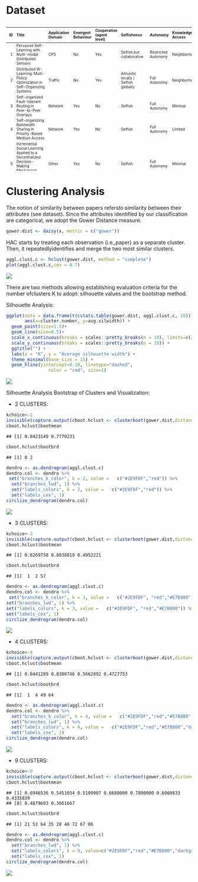 # Dataset


<div style="overflow: scroll; height:400px;">

<table class="table table-striped table-hover table-condensed" style="font-size: 10px; width: auto !important; margin-left: auto; margin-right: auto;">
 <thead>
  <tr>
   <th style="text-align:right;"> ID </th>
   <th style="text-align:left;"> Title </th>
   <th style="text-align:left;"> Application Domain </th>
   <th style="text-align:left;"> Emergent Behaviour </th>
   <th style="text-align:left;"> Cooperative (agent level) </th>
   <th style="text-align:left;"> Selfishness </th>
   <th style="text-align:left;"> Autonomy </th>
   <th style="text-align:left;"> Knowledge Access </th>
   <th style="text-align:left;"> Trigger - first </th>
   <th style="text-align:left;"> Trigger - update </th>
   <th style="text-align:left;"> Technique </th>
  </tr>
 </thead>
<tbody>
  <tr>
   <td style="text-align:right;"> 1 </td>
   <td style="text-align:left;"> Pervasive Self-Learning with Multi-modal Distributed Sensors </td>
   <td style="text-align:left;"> CPS </td>
   <td style="text-align:left;"> No </td>
   <td style="text-align:left;"> Yes </td>
   <td style="text-align:left;"> Selfish but collaborative </td>
   <td style="text-align:left;"> Restricted Autonomy </td>
   <td style="text-align:left;"> Neighborhood </td>
   <td style="text-align:left;"> No initial knowledge (random) </td>
   <td style="text-align:left;"> Periodic </td>
   <td style="text-align:left;"> Probabilistic </td>
  </tr>
  <tr>
   <td style="text-align:right;"> 2 </td>
   <td style="text-align:left;"> Distributed W-Learning: Multi-Policy Optimization in Self-Organizing Systems </td>
   <td style="text-align:left;"> Traffic </td>
   <td style="text-align:left;"> No </td>
   <td style="text-align:left;"> Yes </td>
   <td style="text-align:left;"> Altruistic locally / Selfish globally </td>
   <td style="text-align:left;"> Full Autonomy </td>
   <td style="text-align:left;"> Neighborhood </td>
   <td style="text-align:left;"> No initial knowledge (random) </td>
   <td style="text-align:left;"> Not mentioned </td>
   <td style="text-align:left;"> Reinforcement Learning </td>
  </tr>
  <tr>
   <td style="text-align:right;"> 3 </td>
   <td style="text-align:left;"> Self-organized Fault-tolerant Routing in Peer-to-Peer Overlays </td>
   <td style="text-align:left;"> Network </td>
   <td style="text-align:left;"> Yes </td>
   <td style="text-align:left;"> No </td>
   <td style="text-align:left;"> Selfish </td>
   <td style="text-align:left;"> Full Autonomy </td>
   <td style="text-align:left;"> Minimal </td>
   <td style="text-align:left;"> From peers and other agents </td>
   <td style="text-align:left;"> Periodic </td>
   <td style="text-align:left;"> Reinforcement Learning </td>
  </tr>
  <tr>
   <td style="text-align:right;"> 4 </td>
   <td style="text-align:left;"> Self-organizing Bandwidth Sharing in Priority-Based Medium Access </td>
   <td style="text-align:left;"> Network </td>
   <td style="text-align:left;"> Yes </td>
   <td style="text-align:left;"> No </td>
   <td style="text-align:left;"> Selfish </td>
   <td style="text-align:left;"> Full Autonomy </td>
   <td style="text-align:left;"> Limited </td>
   <td style="text-align:left;"> No initial knowledge (random) </td>
   <td style="text-align:left;"> Action </td>
   <td style="text-align:left;"> Game Theory </td>
  </tr>
  <tr>
   <td style="text-align:right;"> 5 </td>
   <td style="text-align:left;"> Incremental Social Learning Applied to a Decentralized Decision-Making Mechanism: Collective Learning Made Faster </td>
   <td style="text-align:left;"> Other </td>
   <td style="text-align:left;"> Yes </td>
   <td style="text-align:left;"> No </td>
   <td style="text-align:left;"> Selfish </td>
   <td style="text-align:left;"> Full Autonomy </td>
   <td style="text-align:left;"> Minimal </td>
   <td style="text-align:left;"> From peers and other agents </td>
   <td style="text-align:left;"> Not mentioned </td>
   <td style="text-align:left;"> Statistics </td>
  </tr>
  <tr>
   <td style="text-align:right;"> 6 </td>
   <td style="text-align:left;"> Simulating Human Single Motor Units Using Self-Organizing Agents </td>
   <td style="text-align:left;"> Other </td>
   <td style="text-align:left;"> No </td>
   <td style="text-align:left;"> Yes </td>
   <td style="text-align:left;"> Altruistic </td>
   <td style="text-align:left;"> Full Autonomy </td>
   <td style="text-align:left;"> Limited </td>
   <td style="text-align:left;"> No initial knowledge (random) </td>
   <td style="text-align:left;"> Periodic </td>
   <td style="text-align:left;"> Evolutionary Process </td>
  </tr>
  <tr>
   <td style="text-align:right;"> 7 </td>
   <td style="text-align:left;"> Learning to be Different: Heterogeneity and Efficiency in Distributed Smart Camera Networks </td>
   <td style="text-align:left;"> CPS </td>
   <td style="text-align:left;"> Yes </td>
   <td style="text-align:left;"> No </td>
   <td style="text-align:left;"> Selfish </td>
   <td style="text-align:left;"> Full Autonomy </td>
   <td style="text-align:left;"> Maximal </td>
   <td style="text-align:left;"> No initial knowledge (random) </td>
   <td style="text-align:left;"> Periodic </td>
   <td style="text-align:left;"> Reinforcement Learning </td>
  </tr>
  <tr>
   <td style="text-align:right;"> 8 </td>
   <td style="text-align:left;"> Self-Organizational Reciprocal Agents for Conflict Avoidance in Allocation Problems </td>
   <td style="text-align:left;"> Other </td>
   <td style="text-align:left;"> No </td>
   <td style="text-align:left;"> Yes </td>
   <td style="text-align:left;"> Selfish but collaborative </td>
   <td style="text-align:left;"> Full Autonomy </td>
   <td style="text-align:left;"> Limited </td>
   <td style="text-align:left;"> No initial knowledge (random) </td>
   <td style="text-align:left;"> Periodic </td>
   <td style="text-align:left;"> Reinforcement Learning </td>
  </tr>
  <tr>
   <td style="text-align:right;"> 9 </td>
   <td style="text-align:left;"> A Mutual Influence Detection Algorithm for Systems with Local Performance Measurement </td>
   <td style="text-align:left;"> CPS </td>
   <td style="text-align:left;"> Yes </td>
   <td style="text-align:left;"> No </td>
   <td style="text-align:left;"> Selfish </td>
   <td style="text-align:left;"> Full Autonomy </td>
   <td style="text-align:left;"> Neighborhood </td>
   <td style="text-align:left;"> No initial knowledge (random) </td>
   <td style="text-align:left;"> Periodic </td>
   <td style="text-align:left;"> Reinforcement Learning </td>
  </tr>
  <tr>
   <td style="text-align:right;"> 10 </td>
   <td style="text-align:left;"> Towards Dynamic Epistemic Learning of Actions in Autonomic Multi-agent Systems </td>
   <td style="text-align:left;"> Other </td>
   <td style="text-align:left;"> No </td>
   <td style="text-align:left;"> No </td>
   <td style="text-align:left;"> Selfish </td>
   <td style="text-align:left;"> Full Autonomy </td>
   <td style="text-align:left;"> Maximal </td>
   <td style="text-align:left;"> No initial knowledge (random) </td>
   <td style="text-align:left;"> Task/Episode </td>
   <td style="text-align:left;"> Applied Logic </td>
  </tr>
  <tr>
   <td style="text-align:right;"> 11 </td>
   <td style="text-align:left;"> Cooperative Resource Allocation in Open Systems of Systems </td>
   <td style="text-align:left;"> CPS </td>
   <td style="text-align:left;"> No </td>
   <td style="text-align:left;"> No </td>
   <td style="text-align:left;"> Both versions explored </td>
   <td style="text-align:left;"> Full Autonomy </td>
   <td style="text-align:left;"> Tunable </td>
   <td style="text-align:left;"> Domain knowledge / humans </td>
   <td style="text-align:left;"> Learning task threshold achieved </td>
   <td style="text-align:left;"> Supervised Learning </td>
  </tr>
  <tr>
   <td style="text-align:right;"> 12 </td>
   <td style="text-align:left;"> Multiagent Reinforcement Social Learning Toward Coordination in Cooperative Multiagent Systems </td>
   <td style="text-align:left;"> Cooperative Game </td>
   <td style="text-align:left;"> No </td>
   <td style="text-align:left;"> No </td>
   <td style="text-align:left;"> Both versions explored </td>
   <td style="text-align:left;"> Full Autonomy </td>
   <td style="text-align:left;"> Neighborhood </td>
   <td style="text-align:left;"> No initial knowledge (random) </td>
   <td style="text-align:left;"> Task/Episode </td>
   <td style="text-align:left;"> Reinforcement Learning </td>
  </tr>
  <tr>
   <td style="text-align:right;"> 13 </td>
   <td style="text-align:left;"> Efficient and Robust Emergence of Norms Through Heuristic Collective Learning </td>
   <td style="text-align:left;"> Cooperative Game </td>
   <td style="text-align:left;"> No </td>
   <td style="text-align:left;"> No </td>
   <td style="text-align:left;"> Altruistic </td>
   <td style="text-align:left;"> Full Autonomy </td>
   <td style="text-align:left;"> Neighborhood </td>
   <td style="text-align:left;"> No initial knowledge (random) </td>
   <td style="text-align:left;"> Task/Episode </td>
   <td style="text-align:left;"> Game Theory </td>
  </tr>
  <tr>
   <td style="text-align:right;"> 14 </td>
   <td style="text-align:left;"> Reinforcement Learning of Informed Initial Policies for Decentralized Planning </td>
   <td style="text-align:left;"> CPS </td>
   <td style="text-align:left;"> No </td>
   <td style="text-align:left;"> No </td>
   <td style="text-align:left;"> Selfish </td>
   <td style="text-align:left;"> Full Autonomy </td>
   <td style="text-align:left;"> Minimal </td>
   <td style="text-align:left;"> From peers and other agents </td>
   <td style="text-align:left;"> Learning task threshold achieved </td>
   <td style="text-align:left;"> Reinforcement Learning </td>
  </tr>
  <tr>
   <td style="text-align:right;"> 15 </td>
   <td style="text-align:left;"> Prediction-Based Multi-Agent Reinforcement Learning in Inherently Non-Stationary Environments </td>
   <td style="text-align:left;"> CPS </td>
   <td style="text-align:left;"> Yes </td>
   <td style="text-align:left;"> No </td>
   <td style="text-align:left;"> Selfish </td>
   <td style="text-align:left;"> Full Autonomy </td>
   <td style="text-align:left;"> Minimal </td>
   <td style="text-align:left;"> Domain knowledge / humans </td>
   <td style="text-align:left;"> Periodic </td>
   <td style="text-align:left;"> Reinforcement Learning </td>
  </tr>
  <tr>
   <td style="text-align:right;"> 16 </td>
   <td style="text-align:left;"> A Reinforcement Learning Approach for Interdomain Routing with Link Prices </td>
   <td style="text-align:left;"> Network </td>
   <td style="text-align:left;"> Yes </td>
   <td style="text-align:left;"> No </td>
   <td style="text-align:left;"> Selfish </td>
   <td style="text-align:left;"> Full Autonomy </td>
   <td style="text-align:left;"> Minimal </td>
   <td style="text-align:left;"> No initial knowledge (random) </td>
   <td style="text-align:left;"> Action </td>
   <td style="text-align:left;"> Reinforcement Learning </td>
  </tr>
  <tr>
   <td style="text-align:right;"> 17 </td>
   <td style="text-align:left;"> Machine Learning in Disruption-tolerant MANETs </td>
   <td style="text-align:left;"> Network </td>
   <td style="text-align:left;"> No </td>
   <td style="text-align:left;"> Yes </td>
   <td style="text-align:left;"> Altruistic (collaborative) </td>
   <td style="text-align:left;"> Full Autonomy </td>
   <td style="text-align:left;"> Neighborhood </td>
   <td style="text-align:left;"> No initial knowledge (random) </td>
   <td style="text-align:left;"> Social interaction </td>
   <td style="text-align:left;"> Probabilistic </td>
  </tr>
  <tr>
   <td style="text-align:right;"> 18 </td>
   <td style="text-align:left;"> Mobilized ad-hoc networks: a reinforcement learning approach </td>
   <td style="text-align:left;"> Network </td>
   <td style="text-align:left;"> No </td>
   <td style="text-align:left;"> Yes </td>
   <td style="text-align:left;"> Altruistic (collaborative) </td>
   <td style="text-align:left;"> Full Autonomy </td>
   <td style="text-align:left;"> Neighborhood </td>
   <td style="text-align:left;"> No initial knowledge (random) </td>
   <td style="text-align:left;"> Social interaction </td>
   <td style="text-align:left;"> Reinforcement Learning </td>
  </tr>
  <tr>
   <td style="text-align:right;"> 19 </td>
   <td style="text-align:left;"> Autonomous smart routing for network QoS </td>
   <td style="text-align:left;"> Network </td>
   <td style="text-align:left;"> No </td>
   <td style="text-align:left;"> Yes </td>
   <td style="text-align:left;"> Altruistic (collaborative) </td>
   <td style="text-align:left;"> Full Autonomy </td>
   <td style="text-align:left;"> Neighborhood </td>
   <td style="text-align:left;"> No initial knowledge (random) </td>
   <td style="text-align:left;"> Action </td>
   <td style="text-align:left;"> Reinforcement Learning </td>
  </tr>
  <tr>
   <td style="text-align:right;"> 20 </td>
   <td style="text-align:left;"> Decentralized Bayesian Reinforcement Learning for Online Agent Collaboration </td>
   <td style="text-align:left;"> CPS </td>
   <td style="text-align:left;"> No </td>
   <td style="text-align:left;"> Yes </td>
   <td style="text-align:left;"> Altruistic (collaborative) </td>
   <td style="text-align:left;"> Full Autonomy </td>
   <td style="text-align:left;"> Neighborhood </td>
   <td style="text-align:left;"> No initial knowledge (random) </td>
   <td style="text-align:left;"> Social interaction </td>
   <td style="text-align:left;"> Reinforcement Learning </td>
  </tr>
  <tr>
   <td style="text-align:right;"> 21 </td>
   <td style="text-align:left;"> Modeling Assistant s Autonomy Constraints As a Means for Improving Autonomous Assistant-Agent Design </td>
   <td style="text-align:left;"> Market </td>
   <td style="text-align:left;"> No </td>
   <td style="text-align:left;"> Yes </td>
   <td style="text-align:left;"> Selfish </td>
   <td style="text-align:left;"> Full Autonomy </td>
   <td style="text-align:left;"> Minimal </td>
   <td style="text-align:left;"> Not mentioned </td>
   <td style="text-align:left;"> Action </td>
   <td style="text-align:left;"> Supervised Learning </td>
  </tr>
  <tr>
   <td style="text-align:right;"> 22 </td>
   <td style="text-align:left;"> Adaptivity at Every Layer: A Modular Approach for Evolving Societies of Learning Autonomous Systems </td>
   <td style="text-align:left;"> CPS </td>
   <td style="text-align:left;"> No </td>
   <td style="text-align:left;"> Yes </td>
   <td style="text-align:left;"> Altruistic (collaborative) </td>
   <td style="text-align:left;"> Full Autonomy </td>
   <td style="text-align:left;"> Minimal </td>
   <td style="text-align:left;"> Not mentioned </td>
   <td style="text-align:left;"> Social interaction </td>
   <td style="text-align:left;"> Reinforcement Learning </td>
  </tr>
  <tr>
   <td style="text-align:right;"> 23 </td>
   <td style="text-align:left;"> Bayesian Interaction Shaping: Learning to Influence Strategic Interactions in Mixed Robotic Domains </td>
   <td style="text-align:left;"> CPS </td>
   <td style="text-align:left;"> No </td>
   <td style="text-align:left;"> No </td>
   <td style="text-align:left;"> Altruistic locally / Selfish globally </td>
   <td style="text-align:left;"> Full Autonomy </td>
   <td style="text-align:left;"> Limited </td>
   <td style="text-align:left;"> Domain knowledge / humans </td>
   <td style="text-align:left;"> Action </td>
   <td style="text-align:left;"> Probabilistic </td>
  </tr>
  <tr>
   <td style="text-align:right;"> 24 </td>
   <td style="text-align:left;"> Resource Abstraction for Reinforcement Learning in Multiagent Congestion Problems </td>
   <td style="text-align:left;"> Traffic </td>
   <td style="text-align:left;"> Yes </td>
   <td style="text-align:left;"> No </td>
   <td style="text-align:left;"> Selfish </td>
   <td style="text-align:left;"> Full Autonomy </td>
   <td style="text-align:left;"> Minimal </td>
   <td style="text-align:left;"> No initial knowledge (random) </td>
   <td style="text-align:left;"> Not mentioned </td>
   <td style="text-align:left;"> Reinforcement Learning </td>
  </tr>
  <tr>
   <td style="text-align:right;"> 25 </td>
   <td style="text-align:left;"> Multiagent Reinforcement Learning and Self-organization in a Network of Agents </td>
   <td style="text-align:left;"> Distributed Task Allocation Problem </td>
   <td style="text-align:left;"> No </td>
   <td style="text-align:left;"> Yes </td>
   <td style="text-align:left;"> Selfish but collaborative </td>
   <td style="text-align:left;"> Full Autonomy </td>
   <td style="text-align:left;"> Minimal </td>
   <td style="text-align:left;"> No initial knowledge (random) </td>
   <td style="text-align:left;"> Action </td>
   <td style="text-align:left;"> Reinforcement Learning </td>
  </tr>
  <tr>
   <td style="text-align:right;"> 26 </td>
   <td style="text-align:left;"> Batch Reinforcement Learning in a Complex Domain </td>
   <td style="text-align:left;"> CPS </td>
   <td style="text-align:left;"> No </td>
   <td style="text-align:left;"> Yes </td>
   <td style="text-align:left;"> Selfish but collaborative </td>
   <td style="text-align:left;"> Full Autonomy </td>
   <td style="text-align:left;"> Maximal </td>
   <td style="text-align:left;"> Domain knowledge / humans </td>
   <td style="text-align:left;"> Learning task threshold achieved </td>
   <td style="text-align:left;"> Reinforcement Learning </td>
  </tr>
  <tr>
   <td style="text-align:right;"> 27 </td>
   <td style="text-align:left;"> Co-evolution of Agent Strategies in N-player Dilemmas </td>
   <td style="text-align:left;"> Cooperative Game </td>
   <td style="text-align:left;"> Yes </td>
   <td style="text-align:left;"> No </td>
   <td style="text-align:left;"> Selfish </td>
   <td style="text-align:left;"> Full Autonomy </td>
   <td style="text-align:left;"> Neighborhood </td>
   <td style="text-align:left;"> No initial knowledge (random) </td>
   <td style="text-align:left;"> Learning task threshold achieved </td>
   <td style="text-align:left;"> Game Theory </td>
  </tr>
  <tr>
   <td style="text-align:right;"> 28 </td>
   <td style="text-align:left;"> Self-organisation in an Agent Network via Learning </td>
   <td style="text-align:left;"> Distributed Task Allocation Problem </td>
   <td style="text-align:left;"> No </td>
   <td style="text-align:left;"> Yes </td>
   <td style="text-align:left;"> Selfish but collaborative </td>
   <td style="text-align:left;"> Full Autonomy </td>
   <td style="text-align:left;"> Neighborhood </td>
   <td style="text-align:left;"> No initial knowledge (random) </td>
   <td style="text-align:left;"> Action </td>
   <td style="text-align:left;"> Reinforcement Learning </td>
  </tr>
  <tr>
   <td style="text-align:right;"> 29 </td>
   <td style="text-align:left;"> Self-organization for Coordinating Decentralized Reinforcement Learning </td>
   <td style="text-align:left;"> Distributed Task Allocation Problem </td>
   <td style="text-align:left;"> Yes </td>
   <td style="text-align:left;"> No </td>
   <td style="text-align:left;"> Selfish </td>
   <td style="text-align:left;"> Full Autonomy </td>
   <td style="text-align:left;"> Tunable </td>
   <td style="text-align:left;"> No initial knowledge (random) </td>
   <td style="text-align:left;"> Action </td>
   <td style="text-align:left;"> Reinforcement Learning </td>
  </tr>
  <tr>
   <td style="text-align:right;"> 30 </td>
   <td style="text-align:left;"> Adjustable Autonomy in Real-world Multi-agent Environments </td>
   <td style="text-align:left;"> Other </td>
   <td style="text-align:left;"> No </td>
   <td style="text-align:left;"> Yes </td>
   <td style="text-align:left;"> Altruistic </td>
   <td style="text-align:left;"> Restricted Autonomy </td>
   <td style="text-align:left;"> Maximal </td>
   <td style="text-align:left;"> Domain knowledge / humans </td>
   <td style="text-align:left;"> Task/Episode </td>
   <td style="text-align:left;"> Reinforcement Learning </td>
  </tr>
  <tr>
   <td style="text-align:right;"> 31 </td>
   <td style="text-align:left;"> How Autonomy Oriented Computing (AOC) Tackles a Computationally Hard Optimization Problem </td>
   <td style="text-align:left;"> Cooperative Game </td>
   <td style="text-align:left;"> No </td>
   <td style="text-align:left;"> Yes </td>
   <td style="text-align:left;"> Altruistic </td>
   <td style="text-align:left;"> Full Autonomy </td>
   <td style="text-align:left;"> Maximal </td>
   <td style="text-align:left;"> Domain knowledge / humans </td>
   <td style="text-align:left;"> Action </td>
   <td style="text-align:left;"> Game Theory </td>
  </tr>
  <tr>
   <td style="text-align:right;"> 32 </td>
   <td style="text-align:left;"> A Bartering Approach to Improve Multiagent Learning </td>
   <td style="text-align:left;"> Other </td>
   <td style="text-align:left;"> No </td>
   <td style="text-align:left;"> Yes </td>
   <td style="text-align:left;"> Selfish </td>
   <td style="text-align:left;"> Full Autonomy </td>
   <td style="text-align:left;"> Maximal </td>
   <td style="text-align:left;"> Domain knowledge / humans </td>
   <td style="text-align:left;"> Action </td>
   <td style="text-align:left;"> Supervised Learning </td>
  </tr>
  <tr>
   <td style="text-align:right;"> 33 </td>
   <td style="text-align:left;"> Learning Sequences of Actions in Collectives of Autonomous Agents </td>
   <td style="text-align:left;"> CPS </td>
   <td style="text-align:left;"> Yes </td>
   <td style="text-align:left;"> No </td>
   <td style="text-align:left;"> Selfish </td>
   <td style="text-align:left;"> Full Autonomy </td>
   <td style="text-align:left;"> Minimal </td>
   <td style="text-align:left;"> No initial knowledge (random) </td>
   <td style="text-align:left;"> Action </td>
   <td style="text-align:left;"> Reinforcement Learning </td>
  </tr>
  <tr>
   <td style="text-align:right;"> 34 </td>
   <td style="text-align:left;"> Learning and Decision: Making for Intention Reconciliation </td>
   <td style="text-align:left;"> Market </td>
   <td style="text-align:left;"> No </td>
   <td style="text-align:left;"> Yes </td>
   <td style="text-align:left;"> Selfish </td>
   <td style="text-align:left;"> Restricted Autonomy </td>
   <td style="text-align:left;"> Minimal </td>
   <td style="text-align:left;"> No initial knowledge (random) </td>
   <td style="text-align:left;"> Action </td>
   <td style="text-align:left;"> Reinforcement Learning </td>
  </tr>
  <tr>
   <td style="text-align:right;"> 35 </td>
   <td style="text-align:left;"> Continuous Collaboration: A Case Study on the Development of an Adaptive Cyber-physical System </td>
   <td style="text-align:left;"> CPS </td>
   <td style="text-align:left;"> No </td>
   <td style="text-align:left;"> Yes </td>
   <td style="text-align:left;"> Altruistic (collaborative) </td>
   <td style="text-align:left;"> Full Autonomy </td>
   <td style="text-align:left;"> Maximal </td>
   <td style="text-align:left;"> No initial knowledge (random) </td>
   <td style="text-align:left;"> Learning task threshold achieved </td>
   <td style="text-align:left;"> Reinforcement Learning </td>
  </tr>
  <tr>
   <td style="text-align:right;"> 36 </td>
   <td style="text-align:left;"> RPLLEARN: Extending an Autonomous Robot Control Language to Perform </td>
   <td style="text-align:left;"> CPS </td>
   <td style="text-align:left;"> No </td>
   <td style="text-align:left;"> No </td>
   <td style="text-align:left;"> Selfish </td>
   <td style="text-align:left;"> Full Autonomy </td>
   <td style="text-align:left;"> Minimal </td>
   <td style="text-align:left;"> No initial knowledge (random) </td>
   <td style="text-align:left;"> Task/Episode </td>
   <td style="text-align:left;"> Statistics </td>
  </tr>
  <tr>
   <td style="text-align:right;"> 37 </td>
   <td style="text-align:left;"> Coordination Through Mutual Notification in Cooperative Multiagent Reinforcement Learning </td>
   <td style="text-align:left;"> CPS </td>
   <td style="text-align:left;"> No </td>
   <td style="text-align:left;"> No </td>
   <td style="text-align:left;"> Altruistic </td>
   <td style="text-align:left;"> Full Autonomy </td>
   <td style="text-align:left;"> Limited </td>
   <td style="text-align:left;"> No initial knowledge (random) </td>
   <td style="text-align:left;"> Task/Episode </td>
   <td style="text-align:left;"> Reinforcement Learning </td>
  </tr>
  <tr>
   <td style="text-align:right;"> 38 </td>
   <td style="text-align:left;"> On Topic Selection Strategies in Multi-agent Naming Game </td>
   <td style="text-align:left;"> Cooperative Game </td>
   <td style="text-align:left;"> Yes </td>
   <td style="text-align:left;"> No </td>
   <td style="text-align:left;"> Selfish </td>
   <td style="text-align:left;"> Full Autonomy </td>
   <td style="text-align:left;"> Minimal </td>
   <td style="text-align:left;"> No initial knowledge (random) </td>
   <td style="text-align:left;"> Action </td>
   <td style="text-align:left;"> Game Theory </td>
  </tr>
  <tr>
   <td style="text-align:right;"> 39 </td>
   <td style="text-align:left;"> Inter-institutional Social Capital for Self-Organising Nested Enterprises </td>
   <td style="text-align:left;"> CPS </td>
   <td style="text-align:left;"> Yes </td>
   <td style="text-align:left;"> Yes </td>
   <td style="text-align:left;"> Selfish </td>
   <td style="text-align:left;"> Full Autonomy </td>
   <td style="text-align:left;"> Minimal </td>
   <td style="text-align:left;"> No initial knowledge (random) </td>
   <td style="text-align:left;"> Learning task threshold achieved </td>
   <td style="text-align:left;"> Supervised Learning </td>
  </tr>
  <tr>
   <td style="text-align:right;"> 40 </td>
   <td style="text-align:left;"> Dealing with Unforeseen Situations in the Context of Self-Adaptive Urban Traffic Control: How to Bridge the Gap </td>
   <td style="text-align:left;"> Traffic </td>
   <td style="text-align:left;"> No </td>
   <td style="text-align:left;"> No </td>
   <td style="text-align:left;"> Altruistic locally / Selfish globally </td>
   <td style="text-align:left;"> Full Autonomy </td>
   <td style="text-align:left;"> Minimal </td>
   <td style="text-align:left;"> No initial knowledge (random) </td>
   <td style="text-align:left;"> Learning task threshold achieved </td>
   <td style="text-align:left;"> Reinforcement Learning </td>
  </tr>
  <tr>
   <td style="text-align:right;"> 41 </td>
   <td style="text-align:left;"> Decentralised Progressive Signal Systems for Organic Traffic Control </td>
   <td style="text-align:left;"> Traffic </td>
   <td style="text-align:left;"> No </td>
   <td style="text-align:left;"> Yes </td>
   <td style="text-align:left;"> Altruistic (collaborative) </td>
   <td style="text-align:left;"> Full Autonomy </td>
   <td style="text-align:left;"> Neighborhood </td>
   <td style="text-align:left;"> Not mentioned </td>
   <td style="text-align:left;"> Learning task threshold achieved </td>
   <td style="text-align:left;"> Reinforcement Learning </td>
  </tr>
  <tr>
   <td style="text-align:right;"> 42 </td>
   <td style="text-align:left;"> Learning in Open Adaptive Networks </td>
   <td style="text-align:left;"> Distributed Task Allocation Problem </td>
   <td style="text-align:left;"> Yes </td>
   <td style="text-align:left;"> No </td>
   <td style="text-align:left;"> Selfish </td>
   <td style="text-align:left;"> Full Autonomy </td>
   <td style="text-align:left;"> Minimal </td>
   <td style="text-align:left;"> Not mentioned </td>
   <td style="text-align:left;"> Not mentioned </td>
   <td style="text-align:left;"> Reinforcement Learning </td>
  </tr>
  <tr>
   <td style="text-align:right;"> 43 </td>
   <td style="text-align:left;"> A Machine Learning Approach to Performance Prediction of Total Order Broadcast Protocols </td>
   <td style="text-align:left;"> Network </td>
   <td style="text-align:left;"> No </td>
   <td style="text-align:left;"> No </td>
   <td style="text-align:left;"> Selfish </td>
   <td style="text-align:left;"> Full Autonomy </td>
   <td style="text-align:left;"> Minimal </td>
   <td style="text-align:left;"> Not mentioned </td>
   <td style="text-align:left;"> Not mentioned </td>
   <td style="text-align:left;"> Supervised Learning </td>
  </tr>
  <tr>
   <td style="text-align:right;"> 44 </td>
   <td style="text-align:left;"> Self-Adaptive Dissemination of Data in Dynamic Sensor Networks </td>
   <td style="text-align:left;"> Network </td>
   <td style="text-align:left;"> Yes </td>
   <td style="text-align:left;"> No </td>
   <td style="text-align:left;"> Selfish </td>
   <td style="text-align:left;"> Full Autonomy </td>
   <td style="text-align:left;"> Limited </td>
   <td style="text-align:left;"> Not mentioned </td>
   <td style="text-align:left;"> Not mentioned </td>
   <td style="text-align:left;"> Reinforcement Learning </td>
  </tr>
  <tr>
   <td style="text-align:right;"> 45 </td>
   <td style="text-align:left;"> Autonomic Multi-policy Optimization in Pervasive Systems: Overview and Evaluation </td>
   <td style="text-align:left;"> Traffic </td>
   <td style="text-align:left;"> No </td>
   <td style="text-align:left;"> Yes </td>
   <td style="text-align:left;"> Altruistic </td>
   <td style="text-align:left;"> Restricted Autonomy </td>
   <td style="text-align:left;"> Neighborhood </td>
   <td style="text-align:left;"> Not mentioned </td>
   <td style="text-align:left;"> Periodic </td>
   <td style="text-align:left;"> Reinforcement Learning </td>
  </tr>
  <tr>
   <td style="text-align:right;"> 46 </td>
   <td style="text-align:left;"> Self-Organising Zooms for Decentralised Redundancy Management in Visual Sensor Networks </td>
   <td style="text-align:left;"> CPS </td>
   <td style="text-align:left;"> No </td>
   <td style="text-align:left;"> Yes </td>
   <td style="text-align:left;"> Altruistic </td>
   <td style="text-align:left;"> Restricted Autonomy </td>
   <td style="text-align:left;"> Limited </td>
   <td style="text-align:left;"> No initial knowledge (random) </td>
   <td style="text-align:left;"> Periodic </td>
   <td style="text-align:left;"> Reinforcement Learning </td>
  </tr>
  <tr>
   <td style="text-align:right;"> 47 </td>
   <td style="text-align:left;"> Towards Data-centric Control of Sensor Networks through Bayesian Dynamic Linear Modelling </td>
   <td style="text-align:left;"> CPS </td>
   <td style="text-align:left;"> Yes </td>
   <td style="text-align:left;"> No </td>
   <td style="text-align:left;"> Selfish </td>
   <td style="text-align:left;"> Full Autonomy </td>
   <td style="text-align:left;"> Minimal </td>
   <td style="text-align:left;"> No initial knowledge (random) </td>
   <td style="text-align:left;"> Periodic </td>
   <td style="text-align:left;"> Probabilistic </td>
  </tr>
  <tr>
   <td style="text-align:right;"> 48 </td>
   <td style="text-align:left;"> Firefly-Inspired Synchronization for Improved Dynamic Pricing in Online Markets </td>
   <td style="text-align:left;"> Market </td>
   <td style="text-align:left;"> No </td>
   <td style="text-align:left;"> Yes </td>
   <td style="text-align:left;"> Selfish but collaborative </td>
   <td style="text-align:left;"> Full Autonomy </td>
   <td style="text-align:left;"> Maximal </td>
   <td style="text-align:left;"> No initial knowledge (random) </td>
   <td style="text-align:left;"> Periodic </td>
   <td style="text-align:left;"> Swarm System </td>
  </tr>
  <tr>
   <td style="text-align:right;"> 49 </td>
   <td style="text-align:left;"> Decentralized Approaches for Self-adaptation in Agent Organizations </td>
   <td style="text-align:left;"> Other </td>
   <td style="text-align:left;"> No </td>
   <td style="text-align:left;"> Yes </td>
   <td style="text-align:left;"> Selfish but collaborative </td>
   <td style="text-align:left;"> Full Autonomy </td>
   <td style="text-align:left;"> Neighborhood </td>
   <td style="text-align:left;"> No initial knowledge (random) </td>
   <td style="text-align:left;"> Periodic </td>
   <td style="text-align:left;"> Reinforcement Learning </td>
  </tr>
  <tr>
   <td style="text-align:right;"> 50 </td>
   <td style="text-align:left;"> Static Dynamic and Adaptive Heterogeneity in Distributed Smart Camera Networks </td>
   <td style="text-align:left;"> CPS </td>
   <td style="text-align:left;"> No </td>
   <td style="text-align:left;"> Yes </td>
   <td style="text-align:left;"> Selfish but collaborative </td>
   <td style="text-align:left;"> Full Autonomy </td>
   <td style="text-align:left;"> Neighborhood </td>
   <td style="text-align:left;"> No initial knowledge (random) </td>
   <td style="text-align:left;"> Task/Episode </td>
   <td style="text-align:left;"> Swarm System </td>
  </tr>
  <tr>
   <td style="text-align:right;"> 51 </td>
   <td style="text-align:left;"> Distributed Cooperation in Wireless Sensor Networks </td>
   <td style="text-align:left;"> CPS </td>
   <td style="text-align:left;"> No </td>
   <td style="text-align:left;"> Yes </td>
   <td style="text-align:left;"> Selfish but collaborative </td>
   <td style="text-align:left;"> Full Autonomy </td>
   <td style="text-align:left;"> Neighborhood </td>
   <td style="text-align:left;"> Not mentioned </td>
   <td style="text-align:left;"> Periodic </td>
   <td style="text-align:left;"> Game Theory and Reinforcement Learning </td>
  </tr>
  <tr>
   <td style="text-align:right;"> 52 </td>
   <td style="text-align:left;"> Prosumers as Aggregators in the DEZENT Context of Regenerative Power Production </td>
   <td style="text-align:left;"> CPS </td>
   <td style="text-align:left;"> Yes </td>
   <td style="text-align:left;"> No </td>
   <td style="text-align:left;"> Selfish </td>
   <td style="text-align:left;"> Restricted Autonomy </td>
   <td style="text-align:left;"> Tunable </td>
   <td style="text-align:left;"> Not mentioned </td>
   <td style="text-align:left;"> Periodic </td>
   <td style="text-align:left;"> Reinforcement Learning </td>
  </tr>
  <tr>
   <td style="text-align:right;"> 53 </td>
   <td style="text-align:left;"> Goal-Aware Team Affiliation in Collectives of Autonomous Robots </td>
   <td style="text-align:left;"> CPS </td>
   <td style="text-align:left;"> Yes </td>
   <td style="text-align:left;"> Yes </td>
   <td style="text-align:left;"> Altruistic </td>
   <td style="text-align:left;"> Full Autonomy </td>
   <td style="text-align:left;"> Limited </td>
   <td style="text-align:left;"> No initial knowledge (random) </td>
   <td style="text-align:left;"> Action </td>
   <td style="text-align:left;"> Reinforcement Learning </td>
  </tr>
  <tr>
   <td style="text-align:right;"> 54 </td>
   <td style="text-align:left;"> Decentralized Collective Learning for Self-Managed Sharing Economies </td>
   <td style="text-align:left;"> CPS </td>
   <td style="text-align:left;"> Yes </td>
   <td style="text-align:left;"> Yes </td>
   <td style="text-align:left;"> Tunable </td>
   <td style="text-align:left;"> Full Autonomy </td>
   <td style="text-align:left;"> Minimal </td>
   <td style="text-align:left;"> Domain knowledge / humans </td>
   <td style="text-align:left;"> Action </td>
   <td style="text-align:left;"> Gradiend Descend </td>
  </tr>
  <tr>
   <td style="text-align:right;"> 55 </td>
   <td style="text-align:left;"> Constructivist Approach to State Space Adaptation in Reinforcement Learning </td>
   <td style="text-align:left;"> Traffic </td>
   <td style="text-align:left;"> No </td>
   <td style="text-align:left;"> No </td>
   <td style="text-align:left;"> Selfish </td>
   <td style="text-align:left;"> Full Autonomy </td>
   <td style="text-align:left;"> Minimal </td>
   <td style="text-align:left;"> Domain knowledge / humans </td>
   <td style="text-align:left;"> Task/Episode </td>
   <td style="text-align:left;"> Reinforcement Learning </td>
  </tr>
  <tr>
   <td style="text-align:right;"> 56 </td>
   <td style="text-align:left;"> TSLAM: A Trust-Enabled Self-Learning Agent Model for Service Matching in the Cloud Market </td>
   <td style="text-align:left;"> Market </td>
   <td style="text-align:left;"> No </td>
   <td style="text-align:left;"> Yes </td>
   <td style="text-align:left;"> Selfish </td>
   <td style="text-align:left;"> Full Autonomy </td>
   <td style="text-align:left;"> Minimal </td>
   <td style="text-align:left;"> Domain knowledge / humans </td>
   <td style="text-align:left;"> Periodic </td>
   <td style="text-align:left;"> Supervised Learning </td>
  </tr>
  <tr>
   <td style="text-align:right;"> 57 </td>
   <td style="text-align:left;"> Autonomous Management of Energy-Harvesting IoT Nodes Using Deep Reinforcement Learning </td>
   <td style="text-align:left;"> CPS </td>
   <td style="text-align:left;"> Yes </td>
   <td style="text-align:left;"> No </td>
   <td style="text-align:left;"> Selfish </td>
   <td style="text-align:left;"> Full Autonomy </td>
   <td style="text-align:left;"> Minimal </td>
   <td style="text-align:left;"> Domain knowledge / humans </td>
   <td style="text-align:left;"> Task/Episode </td>
   <td style="text-align:left;"> Reinforcement Learning </td>
  </tr>
  <tr>
   <td style="text-align:right;"> 58 </td>
   <td style="text-align:left;"> Reinforcement Learning for Cooperative Overtaking </td>
   <td style="text-align:left;"> Traffic </td>
   <td style="text-align:left;"> Yes </td>
   <td style="text-align:left;"> Yes </td>
   <td style="text-align:left;"> Altruistic </td>
   <td style="text-align:left;"> Full Autonomy </td>
   <td style="text-align:left;"> Neighborhood </td>
   <td style="text-align:left;"> Domain knowledge / humans </td>
   <td style="text-align:left;"> Periodic </td>
   <td style="text-align:left;"> Reinforcement Learning </td>
  </tr>
  <tr>
   <td style="text-align:right;"> 59 </td>
   <td style="text-align:left;"> New quantum-genetic based OLSR protocol (QG-OLSR) for Mobile Ad hoc Network </td>
   <td style="text-align:left;"> Network </td>
   <td style="text-align:left;"> No </td>
   <td style="text-align:left;"> No </td>
   <td style="text-align:left;"> Altruistic </td>
   <td style="text-align:left;"> Full Autonomy </td>
   <td style="text-align:left;"> Maximal </td>
   <td style="text-align:left;"> From peers and other agents </td>
   <td style="text-align:left;"> Learning task threshold achieved </td>
   <td style="text-align:left;"> Genetic Algorithm and Reinforcement Learning </td>
  </tr>
</tbody>
</table>


</div>



# Clustering Analysis

The notion of similarity between papers refersto similarity between their attributes (see dataset). Since the attributes identified by our classification are categorical, we adopt the Gower Distance measure.


```r
gower.dist <- daisy(x, metric = c("gower"))
```

HAC  starts  by  treating  each  observation  (i.e.,paper)  as  a  separate  cluster.  Then,  it  repeatedlyidentifies and merge the two most similar clusters.


```r
aggl.clust.c <- hclust(gower.dist, method = "complete")
plot(aggl.clust.c,cex = 0.7)
```

<img src="notebook_files/figure-html/unnamed-chunk-3-1.png" style="display: block; margin: auto;" />


There are two methods allowing establishing evaluation  criteria for the number ofclusters K to adopt: silhouette values and the bootstrap method.

Silhouette Analysis:


```r
ggplot(data = data.frame(t(cstats.table(gower.dist, aggl.clust.c, 10))), 
       aes(x=cluster.number, y=avg.silwidth)) + 
  geom_point(size=1.5)+
  geom_line(size=0.5)+
  scale_x_continuous(breaks = scales::pretty_breaks(n = 10), limits=c(2, 10)) +
  scale_y_continuous(breaks = scales::pretty_breaks(n = 10)) +
  ggtitle("") +
  labs(x = "K", y = "Average silhouette width") +
  theme_minimal(base_size = 15) +
  geom_hline(yintercept=0.18, linetype="dashed", 
                color = "red", size=1)
```

<img src="notebook_files/figure-html/unnamed-chunk-4-1.png" style="display: block; margin: auto;" />


Silhouette Analysis Bootstrap of Clusters and Visualization:

* 2 CLUSTERS:


```r
kchoice<-2
invisible(capture.output(cboot.hclust <- clusterboot(gower.dist,distances=TRUE,clustermethod=hclustCBI, k=kchoice,method="complete",seed="123456789")))
cboot.hclust$bootmean  
```

```
## [1] 0.8423149 0.7770231
```

```r
cboot.hclust$bootbrd 
```

```
## [1] 0 2
```


```r
dendro <- as.dendrogram(aggl.clust.c)
dendro.col <- dendro %>%
 set("branches_k_color", k = 2, value =   c("#2E9FDF","red")) %>% 
  set("branches_lwd", 1) %>%
  set("labels_colors", k = 2, value =   c("#2E9FDF","red")) %>% 
  set("labels_cex", 1)
circlize_dendrogram(dendro.col)
```

<img src="notebook_files/figure-html/unnamed-chunk-6-1.png" style="display: block; margin: auto;" />

* 3 CLUSTERS:


```r
kchoice<-3
invisible(capture.output(cboot.hclust <- clusterboot(gower.dist,distances=TRUE,clustermethod=hclustCBI, k=kchoice,method="complete",seed="123456789")))
cboot.hclust$bootmean  
```

```
## [1] 0.8269758 0.8038819 0.4952221
```

```r
cboot.hclust$bootbrd 
```

```
## [1]  1  2 57
```


```r
dendro <- as.dendrogram(aggl.clust.c)
dendro.col <- dendro %>%
 set("branches_k_color", k = 3, value =   c("#2E9FDF", "red","#E7B800")) %>% 
set("branches_lwd", 1) %>%
set("labels_colors", k = 3, value =   c("#2E9FDF", "red","#E7B800")) %>% 
set("labels_cex", 1)
circlize_dendrogram(dendro.col)
```

<img src="notebook_files/figure-html/unnamed-chunk-8-1.png" style="display: block; margin: auto;" />

* 4 CLUSTERS:


```r
kchoice<-4
invisible(capture.output(cboot.hclust <- clusterboot(gower.dist,distances=TRUE,clustermethod=hclustCBI, k=kchoice,method="complete",seed="123456789")))
cboot.hclust$bootmean  
```

```
## [1] 0.8441289 0.8300746 0.5662892 0.4727753
```

```r
cboot.hclust$bootbrd 
```

```
## [1]  1  4 49 64
```


```r
dendro <- as.dendrogram(aggl.clust.c)
dendro.col <- dendro %>%
  set("branches_k_color", k = 4, value =   c("#2E9FDF","red","#E7B800","darkgreen")) %>% 
  set("branches_lwd", 1) %>%
  set("labels_colors", k = 4, value =   c("#2E9FDF","red","#E7B800","darkgreen")) %>% 
  set("labels_cex", 1)
circlize_dendrogram(dendro.col)
```

<img src="notebook_files/figure-html/unnamed-chunk-10-1.png" style="display: block; margin: auto;" />

* 9 CLUSTERS:


```r
kchoice<-9
invisible(capture.output(cboot.hclust <- clusterboot(gower.dist,distances=TRUE,clustermethod=hclustCBI, k=kchoice,method="complete",seed="123456789")))
cboot.hclust$bootmean  
```

```
## [1] 0.6946536 0.5451034 0.5109907 0.6680000 0.7800000 0.6060833 0.4335839
## [8] 0.4879693 0.3661667
```

```r
cboot.hclust$bootbrd 
```

```
## [1] 21 53 64 35 28 46 72 67 86
```


```r
dendro <- as.dendrogram(aggl.clust.c)
dendro.col <- dendro %>%
  set("branches_lwd", 1) %>%
  set("labels_colors", k = 9, value=c("#2E9FDF","red","#E7B800","darkgreen", "blue","darkorange","black","gray","purple")) %>% 
  set("labels_cex", 1)
circlize_dendrogram(dendro.col)
```

<img src="notebook_files/figure-html/unnamed-chunk-12-1.png" style="display: block; margin: auto;" />
